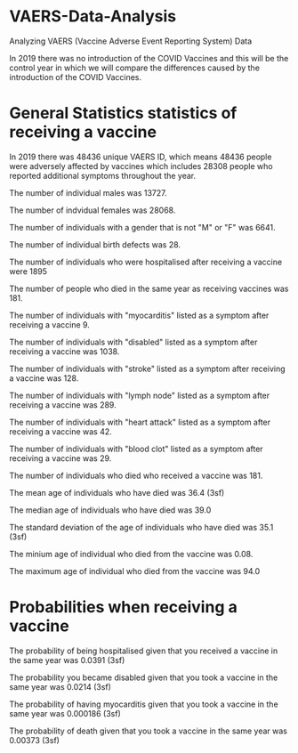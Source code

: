 # VAERS-Data-Analysis
Analyzing VAERS (Vaccine Adverse Event Reporting System) Data

In 2019 there was no introduction of the COVID Vaccines and this will be the control year in which we will compare the differences caused by the introduction of the COVID Vaccines. 

# General Statistics statistics of receiving a vaccine

In 2019 there was 48436 unique VAERS ID, which means 48436 people were adversely affected by vaccines which includes 28308 people who reported additional symptoms throughout the year. 

The number of individual males was 13727.

The number of indvidual females was 28068.

The number of individuals with a gender that is not "M" or "F" was 6641.

The number of individual birth defects was 28.

The number of individuals who were hospitalised after receiving a vaccine were 1895 

The number of people who died in the same year as receiving vaccines was 181.

The number of individuals with "myocarditis" listed as a symptom after receiving a vaccine 9.

The number of individuals with "disabled" listed as a symptom after receiving a vaccine was 1038.

The number of individuals with "stroke" listed as a symptom after receiving a vaccine was 128.

The number of individuals with "lymph node" listed as a symptom after receiving a vaccine was 289.

The number of individuals with "heart attack" listed as a symptom after receiving a vaccine was 42.

The number of individuals with "blood clot" listed as a symptom after receiving a vaccine was 29.

The number of individuals who died who received a vaccine was 181.

The mean age of individuals who have died was 36.4 (3sf)

The median age of individuals who have died was 39.0

The standard deviation of the age of individuals who have died was 35.1 (3sf)

The minium age of individual who died from the vaccine was 0.08.

The maximum age of individual who died from the vaccine was 94.0


# Probabilities when receiving a vaccine

The probability of being hospitalised given that you received a vaccine in the same year was 0.0391 (3sf)

The probability you became disabled given that you took a vaccine in the same year was 0.0214 (3sf)

The probability of having myocarditis given that you took a vaccine in the same year was 0.000186 (3sf)

The probability of death given that you took a vaccine in the same year was 0.00373 (3sf)
